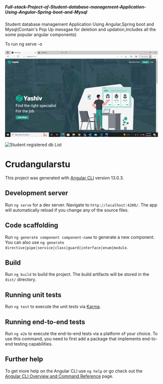 <h5> Full-stack-Project-of-Student-database-management-Application-Using-Angular-Spring-boot-and-Mysql </h5>
Student database management Application Using Angular,Spring boot and Mysql(Contain's Pop Up messgae for deletion and updation,Includes all the some popular angular components)

To run 
ng serve -o



![Front page](https://github.com/kshivakumar27/Full-stack-Application-of-Students-ERP-FE-Angular/blob/main/Images/image1.png)

![Student registered db List](https://github.com/kshivakumar27Full-stack-Application-of-Students-ERP-FE-Angular/blob/main/Images/image2.png)

























# Crudangularstu

This project was generated with [Angular CLI](https://github.com/angular/angular-cli) version 13.0.3.

## Development server

Run `ng serve` for a dev server. Navigate to `http://localhost:4200/`. The app will automatically reload if you change any of the source files.

## Code scaffolding

Run `ng generate component component-name` to generate a new component. You can also use `ng generate directive|pipe|service|class|guard|interface|enum|module`.

## Build

Run `ng build` to build the project. The build artifacts will be stored in the `dist/` directory.

## Running unit tests

Run `ng test` to execute the unit tests via [Karma](https://karma-runner.github.io).

## Running end-to-end tests

Run `ng e2e` to execute the end-to-end tests via a platform of your choice. To use this command, you need to first add a package that implements end-to-end testing capabilities.

## Further help

To get more help on the Angular CLI use `ng help` or go check out the [Angular CLI Overview and Command Reference](https://angular.io/cli) page.
